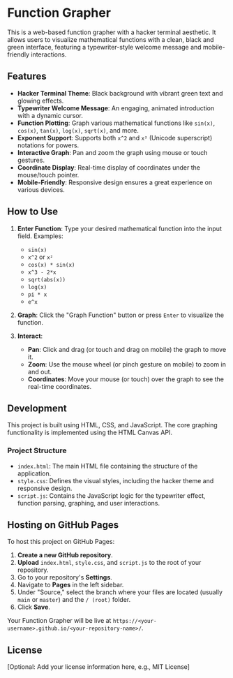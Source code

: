 
# Function Grapher

This is a web-based function grapher with a hacker terminal aesthetic. It allows users to visualize mathematical functions with a clean, black and green interface, featuring a typewriter-style welcome message and mobile-friendly interactions.

## Features

- **Hacker Terminal Theme**: Black background with vibrant green text and glowing effects.
- **Typewriter Welcome Message**: An engaging, animated introduction with a dynamic cursor.
- **Function Plotting**: Graph various mathematical functions like `sin(x)`, `cos(x)`, `tan(x)`, `log(x)`, `sqrt(x)`, and more.
- **Exponent Support**: Supports both `x^2` and `x²` (Unicode superscript) notations for powers.
- **Interactive Graph**: Pan and zoom the graph using mouse or touch gestures.
- **Coordinate Display**: Real-time display of coordinates under the mouse/touch pointer.
- **Mobile-Friendly**: Responsive design ensures a great experience on various devices.

## How to Use

1. **Enter Function**: Type your desired mathematical function into the input field. Examples:
   - `sin(x)`
   - `x^2` or `x²`
   - `cos(x) * sin(x)`
   - `x^3 - 2*x`
   - `sqrt(abs(x))`
   - `log(x)`
   - `pi * x`
   - `e^x`

2. **Graph**: Click the "Graph Function" button or press `Enter` to visualize the function.

3. **Interact**: 
   - **Pan**: Click and drag (or touch and drag on mobile) the graph to move it.
   - **Zoom**: Use the mouse wheel (or pinch gesture on mobile) to zoom in and out.
   - **Coordinates**: Move your mouse (or touch) over the graph to see the real-time coordinates.

## Development

This project is built using HTML, CSS, and JavaScript. The core graphing functionality is implemented using the HTML Canvas API.

### Project Structure

- `index.html`: The main HTML file containing the structure of the application.
- `style.css`: Defines the visual styles, including the hacker theme and responsive design.
- `script.js`: Contains the JavaScript logic for the typewriter effect, function parsing, graphing, and user interactions.

## Hosting on GitHub Pages

To host this project on GitHub Pages:

1. **Create a new GitHub repository**.
2. **Upload** `index.html`, `style.css`, and `script.js` to the root of your repository.
3. Go to your repository's **Settings**.
4. Navigate to **Pages** in the left sidebar.
5. Under "Source," select the branch where your files are located (usually `main` or `master`) and the `/ (root)` folder.
6. Click **Save**.

Your Function Grapher will be live at `https://<your-username>.github.io/<your-repository-name>/`.

## License

[Optional: Add your license information here, e.g., MIT License]

